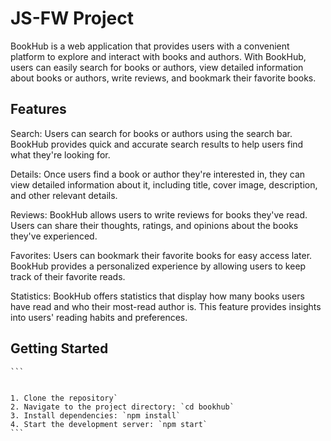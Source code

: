 # JS-FW Project

BookHub is a web application that provides users with a convenient platform to explore and interact with books and authors. With BookHub, users can easily search for books or authors, view detailed information about books or authors, write reviews, and bookmark their favorite books.

## Features

Search: Users can search for books or authors using the search bar. BookHub provides quick and accurate search results to help users find what they're looking for.

Details: Once users find a book or author they're interested in, they can view detailed information about it, including title, cover image, description, and other relevant details.

Reviews: BookHub allows users to write reviews for books they've read. Users can share their thoughts, ratings, and opinions about the books they've experienced.

Favorites: Users can bookmark their favorite books for easy access later. BookHub provides a personalized experience by allowing users to keep track of their favorite reads.

Statistics: BookHub offers statistics that display how many books users have read and who their most-read author is. This feature provides insights into users' reading habits and preferences.

## Getting Started

    ```


    1. Clone the repository`
    2. Navigate to the project directory: `cd bookhub`
    3. Install dependencies: `npm install`
    4. Start the development server: `npm start`
    ```
